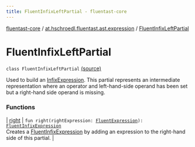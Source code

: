 ```yaml
---
title: FluentInfixLeftPartial - fluentast-core
---
```


[fluentast-core](../../index.html) / [at.hschroedl.fluentast.ast.expression](../index.html) / [FluentInfixLeftPartial](.)

# FluentInfixLeftPartial

`class FluentInfixLeftPartial` [(source)](https://github.com/hschroedl/FluentAST/tree/master/core/src/main/kotlin//at.hschroedl.fluentast/ast/expression/InfixExpression.kt#L72)

Used to build an [InfixExpression](https://help.eclipse.org/neon/topic/org.eclipse.jdt.doc.isv/reference/api/org/eclipse/jdt/core/dom/InfixExpression.html). This partial represents an intermediate
representation where an operator and left-hand-side operand has been set
but a right-hand side operand is missing.

### Functions

| [right](right.html) | `fun right(rightExpression: `[`FluentExpression`](../-fluent-expression/index.html)`): `[`FluentInfixExpression`](../-fluent-infix-expression/index.html)<br>Creates a [FluentInfixExpression](../-fluent-infix-expression/index.html) by adding an expression to the right-hand side of this partial. |

